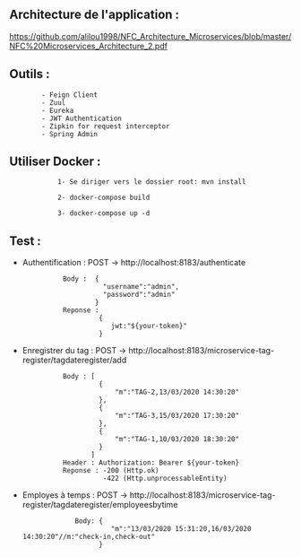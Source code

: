 ## Architecture de l'application : 

  https://github.com/alilou1998/NFC_Architecture_Microservices/blob/master/NFC%20Microservices_Architecture_2.pdf

## Outils :

            - Feign Client
            - Zuul 
            - Eureka
            - JWT Authentication
            - Zipkin for request interceptor
            - Spring Admin

## Utiliser Docker : 
  
                1- Se diriger vers le dossier root: mvn install

                2- docker-compose build

                3- docker-compose up -d

## Test : 

  - Authentification : POST -> http://localhost:8183/authenticate

                  Body :  {
                            "username":"admin",
                            "password":"admin"
                          }
                  Reponse :
                           {
                              jwt:"${your-token}"
                           }

   - Enregistrer du tag : POST -> http://localhost:8183/microservice-tag-register/tagdateregister/add

                   Body : [
                            {
                                "m":"TAG-2,13/03/2020 14:30:20"
                            },
                            {
                                "m":"TAG-3,15/03/2020 17:30:20"
                            },
                            {
                                "m":"TAG-1,10/03/2020 18:30:20"
                            }
                          ]
                   Header : Authorization: Bearer ${your-token} 
                   Reponse : -200 (Http.ok)
                             -422 (Http.unprocessableEntity)

   - Employes à temps : POST -> http://localhost:8183/microservice-tag-register/tagdateregister/employeesbytime 

                      Body: {
                               "m":"13/03/2020 15:31:20,16/03/2020 14:30:20"//m:"check-in,check-out"
                            }


  
                        
                        
                        
